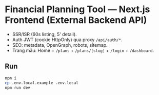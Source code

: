 # Financial Planning Tool — Next.js Frontend (External Backend API)

- SSR/ISR (60s listing, 5' detail).
- Auth JWT (cookie HttpOnly) qua proxy `/api/auth/*`.
- SEO: metadata, OpenGraph, robots, sitemap.
- Trang mẫu: Home + `/plans` + `/plans/[slug]` + `/login` + `/dashboard`.

## Run
```bash
npm i
cp .env.local.example .env.local
npm run dev
```